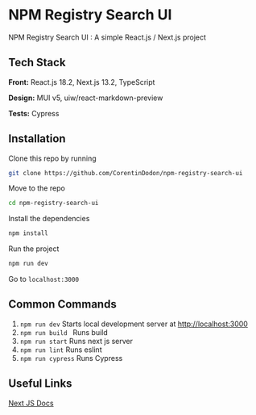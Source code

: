 # NPM Registry Search UI

NPM Registry Search UI : A simple React.js / Next.js project

## Tech Stack

**Front:** React.js 18.2, Next.js 13.2, TypeScript

**Design:** MUI v5, uiw/react-markdown-preview

**Tests:** Cypress

## Installation

Clone this repo by running

```bash
git clone https://github.com/CorentinDodon/npm-registry-search-ui
```

Move to the repo

```bash
cd npm-registry-search-ui
```

Install the dependencies

```bash
npm install
```

Run the project

```bash
npm run dev
```

Go to `localhost:3000`

## Common Commands

1. `npm run dev` Starts local development server at [http://localhost:3000](http://localhost:3000)
2. `npm run build ` Runs build
3. `npm run start` Runs next js server
4. `npm run lint` Runs eslint
5. `npm run cypress` Runs Cypress

## Useful Links

[Next JS Docs](https://nextjs.org/learn/basics/getting-started/setup)
